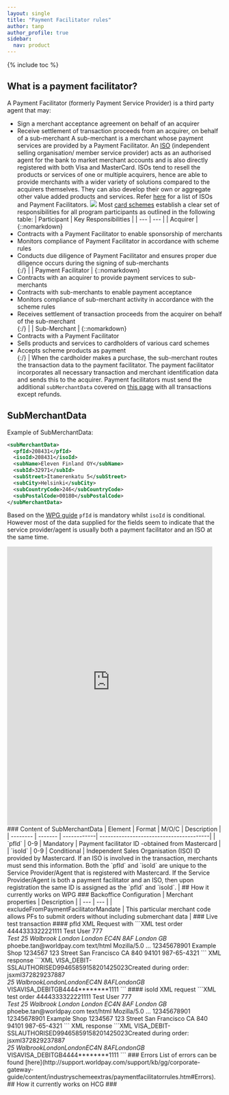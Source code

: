 ```yaml
---
layout: single
title: "Payment Facilitator rules"
author: tanp
author_profile: true
sidebar:
  nav: product
---
```

{% include toc %}
## What is a payment facilitator? 
A Payment Facilitator (formerly Payment Service Provider) is a third party agent that may:
*    Sign a merchant acceptance agreement on behalf of an acquirer
*    Receive settlement of transaction proceeds from an acquirer, on behalf of a sub-merchant
A sub-merchant is a merchant whose payment services are provided by a Payment Facilitator. 
An [ISO](https://usa.visa.com/content/dam/VCOM/download/merchants/tpa-registration-program-faqs.pdf) (independent selling organisation/ member service provider) acts as an authorised agent for the bank to market merchant accounts and is also directly registered with both Visa and MasterCard. ISOs tend to resell the products or services of one or multiple acquirers, hence are able to provide merchants with a wider variety of solutions compared to the acquirers themselves. They can also develop their own or aggregate other value added products and services. 
Refer [here](https://storekit.com/advice/uk-payments-industry/) for a list of ISOs and Payment Facilitators.
![](https://github.devops.worldpay.local/pages/com-worldpay-gateway/com-worldpay-gateway-site/product/paymentsanalysis/PaymentsFeature/payments_pathway(PFv2).png)
Most [card schemes](https://usa.visa.com/dam/VCOM/download/merchants/02-MAY-2014-Visa-Payment-FacilitatorModel.pdf) establish a clear set of responsibilities for all program participants as outlined in the
following table: 
| Participant |  Key Responsibilities | 
| --- | --- | 
| Acquirer  | {::nomarkdown}<li>Contracts with a Payment Facilitator to enable sponsorship of merchants</li>  <li>Monitors compliance of Payment Facilitator in accordance with scheme rules</li>  <li>Conducts due diligence of Payment Facilitator and ensures proper due diligence occurs during the signing of sub-merchants</li>{:/} | 
| Payment Facilitator | {::nomarkdown}<li>Contracts with an acquirer to provide payment services to sub-merchants</li> <li>Contracts with sub-merchants to enable payment acceptance</li> <li>Monitors compliance of sub-merchant activity in accordance with the scheme rules</li> <li>Receives settlement of transaction proceeds from the acquirer on behalf of the sub-merchant</li>{:/} | 
| Sub-Merchant | {::nomarkdown}<li>Contracts with a Payment Facilitator</li> <li>Sells products and services to cardholders of various card schemes</li> <li>Accepts scheme products as payment</li>{:/} | 
When the cardholder makes a purchase, the sub-merchant routes the transaction data to the payment facilitator. The payment facilitator incorporates all necessary transaction and merchant identification data and sends this to the acquirer.
 Payment facilitators must send the additional `subMerchantData` covered on [this page](http://support.worldpay.com/support/kb/gg/corporate-gateway-guide/content/industryschemeextras/paymentfacilitatorrules.htm) with all transactions except refunds.
## SubMerchantData
Example of SubMerchantData: 
```XML
<subMerchantData>
  <pfId>208431</pfId>
  <isoId>208431</isoId>
  <subName>Eleven Finland OY</subName>
  <subId>32971</subId>
  <subStreet>Itamerenkatu 5</subStreet>
  <subCity>Helsinki</subCity>
  <subCountryCode>246</subCountryCode>
  <subPostalCode>00180</subPostalCode>
</subMerchantData>
```
Based on the [WPG guide](http://support.worldpay.com/support/kb/gg/corporate-gateway-guide/content/industryschemeextras/paymentfacilitatorrules.htm#Children) `pfId` is mandatory whilst `isoId` is conditional. However most of the data supplied for the fields seem to indicate that the service provider/agent is usually both a payment facilitator and an ISO at the same time. 
<iframe height="650" width="480" frameborder="0" src="https://logsearch.worldpay.local/en-GB/embed?s=%2FservicesNS%2Fnobody%2Fsearch%2Fsaved%2Fsearches%2Fpayment%2520facilitator%2520ID%2520and%2520ISO%2520ID%2520data&oid=S5qLREp4PNbxq7_SY8df1P_smI7H6zZMTeYRSsDDly3fKrKr7L8sQXZsRtpe2U9HxR%5E0A%5EbVt7Qm9RCXxvKNaGosxE3T3rCkEHh4rBM8NnpAYuOiqUev_JNGO9ihPS3IDsr6PB6OgTWyfBNuMG8ShUtljx69KXSILJiEopTgxNfMUvxt"></iframe>
### Content of SubMerchantData
| Element  |    Format |    M/O/C        | Description                             | 
| -------- | ------- | ------------| ----------------------------------------| 
| `pfId`   |    0-9    | Mandatory   |  Payment facilitator ID -obtained from Mastercard |
| `isoId`  |    0-9    | Conditional | Independent Sales Organisation (ISO) ID provided by Mastercard. If an ISO is involved in the transaction, merchants must send this information. Both the `pfId` and `isoId` are unique to the Service Provider/Agent that is registered with Mastercard. If the Service Provider/Agent is both a payment facilitator and an ISO, then upon registration the same ID is assigned as the `pfId` and `isoId`. | 
## How it currently works on WPG 
### Backoffice Configuration
| Merchant properties | Description  | 
| --- | --- | 
|  excludeFromPaymentFacilitatorMandate | This particular merchant code allows PFs to submit orders without including submerchant data | 
### Live test transaction
#### pfId
XML Request with 
```XML
<?xml version="1.0" encoding="UTF-8"?>
<!DOCTYPE paymentService PUBLIC "-//WorldPay//DTD WorldPay PaymentService v1//EN" "http://dtd.worldpay.com/paymentService_v1.dtd">
<paymentService version="1.4" merchantCode="STUPRODTESTMC1">
 <submit>
  <order orderCode="jsxml372829237887">
   <description>test order</description>
   <amount value="100" currencyCode="GBP" exponent="2"/>
   <orderContent>
    <![CDATA[]]>
   </orderContent>
   <paymentDetails>
    <CARD-SSL>
     <cardNumber>4444333322221111</cardNumber>
     <expiryDate>
      <date month="06" year="2019"/>
     </expiryDate>
     <cardHolderName>Test User</cardHolderName>
     <cvc>777</cvc>
     <cardAddress>
      <address>
       <firstName>Test</firstName>
       <address1>25 Walbrook</address1>
       <address2>London</address2>
       <address3>London</address3>
       <postalCode>EC4N 8AF</postalCode>
       <city>London</city>
       <countryCode>GB</countryCode>
      </address>
     </cardAddress>
    </CARD-SSL>
    <session shopperIPAddress="127.0.0.1" id="ssn728292187"/>
   </paymentDetails>
   <shopper>
    <shopperEmailAddress>phoebe.tan@worldpay.com</shopperEmailAddress>
    <browser>
     <acceptHeader>text/html</acceptHeader>
     <userAgentHeader>Mozilla/5.0 ...</userAgentHeader>
    </browser>
   </shopper>
   <subMerchantData> 
     <pfId>12345678901</pfId>
     <subName>Example Shop</subName>
        <subId>1234567</subId>
        <subStreet>123 Street</subStreet>
        <subCity>San Francisco</subCity>
        <subState>CA</subState>
        <subCountryCode>840</subCountryCode>
        <subPostalCode>94101</subPostalCode>
        <subTaxId>987-65-4321</subTaxId>
   </subMerchantData>
  </order>
 </submit>
</paymentService>
```
XML response 
```XML
<?xml version="1.0" encoding="UTF-8"?>
<!DOCTYPE paymentService PUBLIC "-//WorldPay//DTD WorldPay PaymentService v1//EN"
                                "http://dtd.worldpay.com/paymentService_v1.dtd">
<paymentService version="1.4" merchantCode="STUPRODTESTMC1"><reply><orderStatus orderCode="jsxml372829237887"><payment><paymentMethod>VISA_DEBIT-SSL</paymentMethod><paymentMethodDetail><card number="444433******1111" type="debitcard"/></paymentMethodDetail><amount value="100" currencyCode="GBP" exponent="2" debitCreditIndicator="credit"/><lastEvent>AUTHORISED</lastEvent><CVCResultCode description="APPROVED"/><balance accountType="IN_PROCESS_AUTHORISED"><amount value="100" currencyCode="GBP" exponent="2" debitCreditIndicator="credit"/></balance></payment><token><tokenDetails tokenEvent="MATCH"><paymentTokenID>99465859158201425023</paymentTokenID><paymentTokenExpiry><date dayOfMonth="21" month="06" year="2022" hour="11" minute="36" second="09"/></paymentTokenExpiry><tokenReason>Created during order: jsxml372829237887</tokenReason></tokenDetails><paymentInstrument><cardDetails><expiryDate><date month="06" year="2019"/></expiryDate><cardHolderName><![CDATA[TEST USER]]></cardHolderName><cardAddress><address><address1>25 Walbrook</address1><address2>London</address2><address3>London</address3><postalCode>EC4N 8AF</postalCode><city>London</city><countryCode>GB</countryCode></address></cardAddress><derived><cardBrand>VISA</cardBrand><cardSubBrand>VISA_DEBIT</cardSubBrand><issuerCountryCode>GB</issuerCountryCode><obfuscatedPAN>4444********1111</obfuscatedPAN></derived></cardDetails></paymentInstrument></token></orderStatus></reply></paymentService>
```
#### isoId
XML request 
```XML
<?xml version="1.0" encoding="UTF-8"?>
<!DOCTYPE paymentService PUBLIC "-//WorldPay//DTD WorldPay PaymentService v1//EN" "http://dtd.worldpay.com/paymentService_v1.dtd">
<paymentService version="1.4" merchantCode="STUPRODTESTMC1">
 <submit>
  <order orderCode="jsxml2829237887">
   <description>test order</description>
   <amount value="100" currencyCode="GBP" exponent="2"/>
   <orderContent>
    <![CDATA[]]>
   </orderContent>
   <paymentDetails>
    <CARD-SSL>
     <cardNumber>4444333322221111</cardNumber>
     <expiryDate>
      <date month="06" year="2019"/>
     </expiryDate>
     <cardHolderName>Test User</cardHolderName>
     <cvc>777</cvc>
     <cardAddress>
      <address>
       <firstName>Test</firstName>
       <address1>25 Walbrook</address1>
       <address2>London</address2>
       <address3>London</address3>
       <postalCode>EC4N 8AF</postalCode>
       <city>London</city>
       <countryCode>GB</countryCode>
      </address>
     </cardAddress>
    </CARD-SSL>
    <session shopperIPAddress="127.0.0.1" id="ssn728292187"/>
   </paymentDetails>
   <shopper>
    <shopperEmailAddress>phoebe.tan@worldpay.com</shopperEmailAddress>
    <browser>
     <acceptHeader>text/html</acceptHeader>
     <userAgentHeader>Mozilla/5.0 ...</userAgentHeader>
    </browser>
   </shopper>
   <subMerchantData> 
     <pfId>12345678901</pfId>
     <isoId>12345678901</isoId>
     <subName>Example Shop</subName>
        <subId>1234567</subId>
        <subStreet>123 Street</subStreet>
        <subCity>San Francisco</subCity>
        <subState>CA</subState>
        <subCountryCode>840</subCountryCode>
        <subPostalCode>94101</subPostalCode>
        <subTaxId>987-65-4321</subTaxId>
   </subMerchantData>
  </order>
 </submit>
</paymentService>
```
XML response 
```XML
<?xml version="1.0" encoding="UTF-8"?>
<!DOCTYPE paymentService PUBLIC "-//WorldPay//DTD WorldPay PaymentService v1//EN"
                                "http://dtd.worldpay.com/paymentService_v1.dtd">
<paymentService version="1.4" merchantCode="STUPRODTESTMC1"><reply><orderStatus orderCode="jsxml2829237887"><payment><paymentMethod>VISA_DEBIT-SSL</paymentMethod><paymentMethodDetail><card number="444433******1111" type="debitcard"/></paymentMethodDetail><amount value="100" currencyCode="GBP" exponent="2" debitCreditIndicator="credit"/><lastEvent>AUTHORISED</lastEvent><CVCResultCode description="APPROVED"/><balance accountType="IN_PROCESS_AUTHORISED"><amount value="100" currencyCode="GBP" exponent="2" debitCreditIndicator="credit"/></balance></payment><token><tokenDetails tokenEvent="MATCH"><paymentTokenID>99465859158201425023</paymentTokenID><paymentTokenExpiry><date dayOfMonth="21" month="06" year="2022" hour="11" minute="36" second="09"/></paymentTokenExpiry><tokenReason>Created during order: jsxml372829237887</tokenReason></tokenDetails><paymentInstrument><cardDetails><expiryDate><date month="06" year="2019"/></expiryDate><cardHolderName><![CDATA[TEST USER]]></cardHolderName><cardAddress><address><address1>25 Walbrook</address1><address2>London</address2><address3>London</address3><postalCode>EC4N 8AF</postalCode><city>London</city><countryCode>GB</countryCode></address></cardAddress><derived><cardBrand>VISA</cardBrand><cardSubBrand>VISA_DEBIT</cardSubBrand><issuerCountryCode>GB</issuerCountryCode><obfuscatedPAN>4444********1111</obfuscatedPAN></derived></cardDetails></paymentInstrument></token></orderStatus></reply></paymentService>
```
### Errors 
List of errors can be found [here](http://support.worldpay.com/support/kb/gg/corporate-gateway-guide/content/industryschemeextras/paymentfacilitatorrules.htm#Errors). 
## How it currently works on HCG
### 
